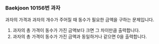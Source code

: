 ###  Baekjoon 10156번 과자

과자의 가격과 과자의 개수가 주어질 때 동수가 필요한 금액을 구하는 문제입니다.

1. 과자의 총 가격이 동수가 가진 금액보다 크면 그 차이만큼 출력합니다.
2. 과자의 총 가격이 동수가 가진 금액과 동일하거나 같으면 0을 출력합니다.